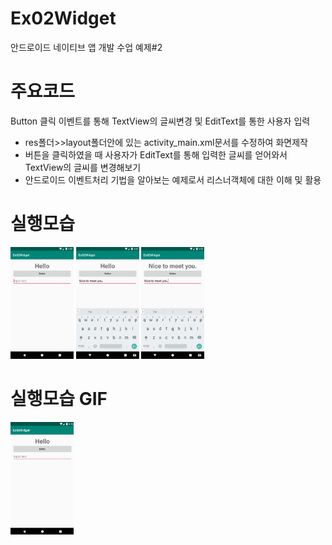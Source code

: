 # Ex02Widget
안드로이드 네이티브 앱 개발 수업 예제#2

# 주요코드
Button 클릭 이벤트를 통해 TextView의 글씨변경 및 EditText를 통한 사용자 입력 

- res폴더>>layout폴더안에 있는 activity_main.xml문서를 수정하여 화면제작
- 버튼을 클릭하였을 때 사용자가 EditText를 통해 입력한 글씨를 얻어와서 TextView의 글씨를 변경해보기
- 안드로이드 이벤트처리 기법을 알아보는 예제로서 리스너객체에 대한 이해 및 활용

# 실행모습
<div>
  <img src="device-2019-05-27-155052.png" width="20%"/>
  <img src="device-2019-05-27-155205.png" width="20%"/>
  <img src="device-2019-05-27-155216.png" width="20%"/>
</div>

# 실행모습 GIF
<div>
  <img src="GIF.gif" width="20%"/>
</div>
